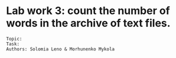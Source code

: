 # Lab work 3: count the number of words in the archive of text files.
    Topic: 
    Task:
    Authors: Solomia Leno & Morhunenko Mykola 
    
